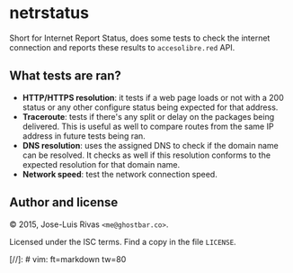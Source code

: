 netrstatus
==========

Short for Internet Report Status, does some tests to check the internet
connection and reports these results to `accesolibre.red` API.

What tests are ran?
-------------------

+ **HTTP/HTTPS resolution**: it tests if a web page loads or not with a 200 
  status or any other configure status being expected for that address.
+ **Traceroute**: tests if there's any split or delay on the packages being
  delivered. This is useful as well to compare routes from the same IP address
  in future tests being ran.
+ **DNS resolution**: uses the assigned DNS to check if the domain name can be
  resolved. It checks as well if this resolution conforms to the expected
  resolution for that domain name.
+ **Network speed**: test the network connection speed.

Author and license
------------------

© 2015, Jose-Luis Rivas `<me@ghostbar.co>`.

Licensed under the ISC terms. Find a copy in the file `LICENSE`.

[//]: # vim: ft=markdown tw=80
